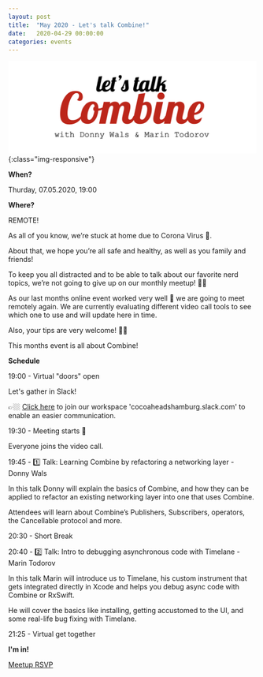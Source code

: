 ```yaml
---
layout: post
title:  "May 2020 - Let's talk Combine!"
date:   2020-04-29 00:00:00
categories: events
---
```


![CocoaHeads May 2020](./assets/may-2020-banner.png){:class="img-responsive"}

**When?**

Thurday, 07.05.2020, 19:00

**Where?**

REMOTE!

As all of you know, we’re stuck at home due to Corona Virus 🦠.

About that, we hope you’re all safe and healthy, as well as you family and friends!

To keep you all distracted and to be able to talk about our favorite nerd topics, we’re not going to give up on our monthly meetup! 💪🏼

As our last months online event worked very well 🎉 we are going to meet remotely again. We are currently evaluating different video call tools to see which one to use and will update here in time.

Also, your tips are very welcome! 🙏🏼

This months event is all about Combine!

**Schedule**

19:00 - Virtual "doors" open

Let's gather in Slack!

👉🏼 [Click here](https://slack.cocoaheads.hamburg) to join our workspace 'cocoaheadshamburg.slack.com' to enable an easier communication.

19:30 - Meeting starts 🎉

Everyone joins the video call.

19:45 - 1️⃣ Talk: Learning Combine by refactoring a networking layer - Donny Wals

In this talk Donny will explain the basics of Combine, and how they can be applied to refactor an existing networking layer into one that uses Combine.

Attendees will learn about Combine’s Publishers, Subscribers, operators, the Cancellable protocol and more.

20:30 - Short Break

20:40 - 2️⃣ Talk: Intro to debugging asynchronous code with Timelane - Marin Todorov

In this talk Marin will introduce us to Timelane, his custom instrument that gets integrated directly in Xcode and helps you debug async code with Combine or RxSwift.

He will cover the basics like installing, getting accustomed to the UI, and some real-life bug fixing with Timelane.

21:25 - Virtual get together

**I'm in!**

[Meetup RSVP](https://www.meetup.com/CocoaHeads-Hamburg/events/zkldgrybchbkb/)
